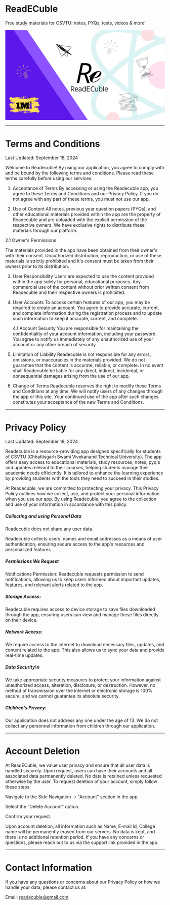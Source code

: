 # ReadECuble
Free study materials for CSVTU: notes, PYQs, tests, videos &amp; more!

![ReadECuble_banner](Images/favicon_io/ReadECuble_header.png)

---

# Terms and Conditions
Last Updated: September 18, 2024 

Welcome to Readecuble! By using our application, you agree to comply with and be bound by the following terms and conditions. Please read these terms carefully before using our services. 

1. Acceptance of Terms 
By accessing or using the Readecuble app, you agree to these Terms and Conditions and our Privacy Policy. If you do not agree with any part of these terms, you must not use our app. 

2. Use of Content 
All notes, previous year question papers (PYQs), and other educational materials provided within the app are the property of Readecuble and are uploaded with the explicit permission of the respective owners. We have exclusive rights to distribute these materials through our platform. 

2.1 Owner's Permissions 

The materials provided in the app have been obtained from their owner's with their consent. Unauthorized distribution, reproduction, or use of these materials is strictly prohibited and it's consent must be taken from their owners prior to its distribution.

3. User Responsibility
Users are expected to use the content provided within the app solely for personal, educational purposes. Any commercial use of the content without prior written consent from Readecuble and their respective owners is prohibited. 

4. User Accounts 
To access certain features of our app, you may be required to create an account. You agree to provide accurate, current, and complete information during the registration process and to update such information to keep it accurate, current, and complete. 

   4.1 Account Security
   You are responsible for maintaining the confidentiality of your account information, including your password. You agree to notify us immediately of any unauthorized use of your account or any other breach of security. 

5. Limitation of Liability 
Readecuble is not responsible for any errors, omissions, or inaccuracies in the materials provided. We do not guarantee that the content is accurate, reliable, or complete. In no event shall Readecuble be liable for any direct, indirect, incidental, or consequential damages arising from the use of our app. 

6. Change of Terms
Readecuble reserves the right to modify these Terms and Conditions at any time. We will notify users of any changes through the app or this site. Your continued use of the app after such changes constitutes your acceptance of the new Terms and Conditions. 
---
# Privacy Policy
Last Updated: September 18, 2024

Readecuble is a resource-providing app designed specifically for students of CSVTU (Chhattisgarh Swami Vivekanand Technical University). The app offers easy access to educational materials, study resources, notes, pyq's and updates relevant to their courses, helping students manage their academic needs efficiently. It is tailored to enhance the learning experience by providing students with the tools they need to succeed in their studies. 

At Readecuble, we are committed to protecting your privacy. This Privacy Policy outlines how we collect, use, and protect your personal information when you use our app. By using Readecuble, you agree to the collection and use of your information in accordance with this policy. 

##### Collecting and using Personal Data
Readecuble does not share any user data.

Readecuble collects users' names and email addresses as a means of user authentication, ensuring secure access to the app's resources and personalized features 

##### Permissions We Request 
Notifications Permission: Readecuble requests permission to send notifications, allowing us to keep users informed about important updates, features, and relevant alerts related to the app. 

##### Storage Access: 
Readecuble requires access to device storage to save files downloaded through the app, ensuring users can view and manage these files directly on their device. 

##### Network Access: 
We require access to the internet to download necessary files, updates, and content related to the app. This also allows us to sync your data and provide real-time updates. 


##### Data Security\n
We take appropriate security measures to protect your information against unauthorized access, alteration, disclosure, or destruction. However, no method of transmission over the internet or electronic storage is 100% secure, and we cannot guarantee its absolute security. 

##### Children's Privacy:
Our application does not address any one under the age of 13. We do not collect any personnel information from children through our application.

---

# Account Deletion
At ReadECuble, we value user privacy and ensure that all user data is handled securely. Upon request, users can have their accounts and all associated data permanently deleted. No data is retained unless requested otherwise by the user. To request deletion of your account, simply follow these steps:

Navigate to the Side Navigation -> "Account" section in the app.

Select the "Delete Account" option.

Confirm your request.

Upon account deletion, all information such as Name, E-mail Id, College name will be permanently erased from our servers. No data is kept, and there is no additional retention period. If you have any concerns or questions, please reach out to us via the support link provided in the app.

---
# Contact Information
If you have any questions or concerns about our Privacy Policy or how we handle your data, please contact us at:

Email: readecuble@gmail.com
